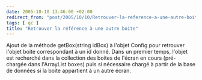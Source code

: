 ```yaml
---
date: 2005-10-10 13:46:00 +02:00
redirect_from: "post/2005/10/10/Retrouver-la-reference-a-une-autre-boite"
tags: [ qc ]
title: "Retrouver la référence à une autre boite"
---
```


Ajout de la méthode getBox(string idBox) à l'objet Config pour retrouver
l'objet boite correspondant à un id donné. Dans un premier temps, l'objet est
recherché dans la collection des boites de l'écran en cours (pré-chargée dans
l'ArrayList boxes) puis si nécessaire chargé à partir de la base de données si
la boite appartient à un autre écran.
